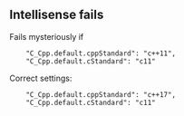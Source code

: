 ## Intellisense fails

Fails mysteriously if

```
    "C_Cpp.default.cppStandard": "c++11",
    "C_Cpp.default.cStandard": "c11"
```

Correct settings:

```
    "C_Cpp.default.cppStandard": "c++17",
    "C_Cpp.default.cStandard": "c11"
```
